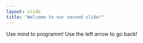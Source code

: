 ```yaml
---
layout: slide
title: "Welcome to our second slide!"
---
```

Use mind to programm!
Use the left arrow to go back!